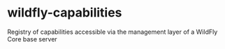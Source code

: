 # wildfly-capabilities
Registry of capabilities accessible via the management layer of a WildFly Core base server

